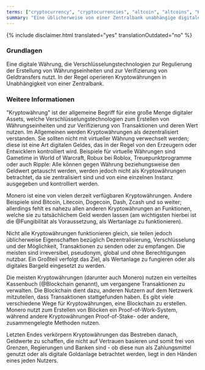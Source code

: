 ```yaml
---
terms: ["cryptocurrency", "cryptocurrencies", "altcoin", "altcoins", "Kryptowährungen", "Kryptowährung"]
summary: "Eine üblicherweise von einer Zentralbank unabhängige digitale Währung, die Verschlüsselungstechnologien zur Regulierung der Erstellung von Währungseinheiten und zur Verifizierung von Geldtransfers nutzt"
---
```


{% include disclaimer.html translated="yes" translationOutdated="no" %}
### Grundlagen

Eine digitale Währung, die Verschlüsselungstechnologien zur Regulierung der Erstellung von Währungseinheiten und zur Verifizierung von Geldtransfers nutzt. In der Regel operieren Kryptowährungen in Unabhängigkeit von einer Zentralbank.

### Weitere Informationen

"Kryptowährung" ist der allgemeine Begriff für eine große Menge digitaler Assets, welche Verschlüsselungstechnologien zum Erstellen von Währungseinheiten und zur Verifizierung von Transaktionen und deren Wert nutzen. Im Allgemeinen werden Kryptowährungen als dezentralisiert verstanden. Sie sollten nicht mit virtueller Währung verwechselt werden; diese ist eine Art digitalen Geldes, das in der Regel von den Erzeugern oder Entwicklern kontrolliert wird. Beispiele für virtuelle Währungen sind Gametime in World of Warcraft, Robux bei Roblox, Treuepunktprogramme oder auch Ripple: Alle können gegen Währung beziehungsweise den Geldwert getauscht werden, werden jedoch nicht als Kryptowährungen betrachtet, da sie zentralisiert sind und von eine einzelnen Instanz ausgegeben und kontrolliert werden.

Monero ist eine von vielen derzeit verfügbaren Kryptowährungen. Andere Beispiele sind Bitcoin, Litecoin, Dogecoin, Dash, Zcash und so weiter; allerdings fehlt es nahezu allen anderen Kryptowährungen an Funktionen, welche sie zu tatsächlichem Geld werden lassen (am wichtigsten hierbei ist die @Fungibilität als Voraussetzung, als Wertanlage zu funktionieren).

Nicht alle Kryptowährungen funktionieren gleich, sie teilen jedoch üblicherweise Eigenschaften bezüglich Dezentralisierung, Verschlüsselung und der Möglichkeit, Transaktionen zu senden oder zu empfangen. Die meisten sind irreversibel, pseudonym, global und ohne Berechtigungen nutzbar. Ein Großteil verfolgt das Ziel, als Wertanlage zu fungieren oder als digitales Bargeld eingesetzt zu werden.

Die meisten Kryptowährungen (darunter auch Monero) nutzen ein verteiltes Kassenbuch (@Blockchain genannt), um vergangene Transaktionen zu verwalten. Die Blockchain dient dazu, anderen Nutzern auf dem Netzwerk mitzuteilen, dass Transaktionen stattgefunden haben. Es gibt viele verschiedene Wege für Kryptowährungen, eine Blockchain zu erstellen. Monero nutzt zum Erstellen von Blöcken ein Proof-of-Work-System, während andere Kryptowährungen Proof-of-Stake- oder andere, zusammengelegte Methoden nutzen.

Letzten Endes verkörpern Kryptowährungen das Bestreben danach, Geldwerte zu schaffen, die nicht auf Vertrauen basieren und somit frei von Grenzen, Regierungen und Banken sind - ob diese nun als Zahlungsmittel genutzt oder als digitale Goldanlage betrachtet werden, liegt in den Händen eines jeden Nutzers.
